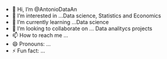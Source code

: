 - 👋 Hi, I’m @AntonioDataAn
- 👀 I’m interested in ...Data science, Statistics and Economics
- 🌱 I’m currently learning ...Data science
- 💞️ I’m looking to collaborate on ... Data analitycs projects
- 📫 How to reach me ...
- 😄 Pronouns: ...
- ⚡ Fun fact: ...

<!---
AntonioDataAn/AntonioDataAn is a ✨ special ✨ repository because its `README.md` (this file) appears on your GitHub profile.
You can click the Preview link to take a look at your changes.
--->
